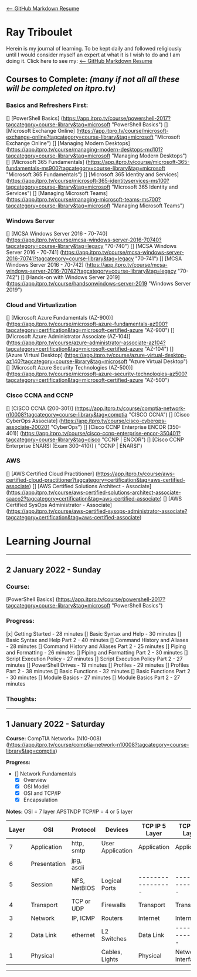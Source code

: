 <!-- markdownlint-disable MD022 MD032 -->

[<-- GitHub Markdown Resume](https://github.com/NordiCelt)
# Ray Triboulet

Herein is my journal of learning. To be kept daily and followed religiously until I would consider myself an expert at what it is I wish to do and I am doing it.
Click here to see my: [<-- GitHub Markdown Resume](https://github.com/NordiCelt)

## Courses to Complete: *(many if not all all these will be completed on itpro.tv)*

### Basics and Refreshers First:

[] [PowerShell Basics] (https://app.itpro.tv/course/powershell-2017?tagcategory=course-library&tag=microsoft "PowerShell Basics")
[] [Microsoft Exchange Online] (https://app.itpro.tv/course/microsoft-exchange-online?tagcategory=course-library&tag=microsoft "Microsoft Exchange Online")
[] [Managing Modern Desktops] (https://app.itpro.tv/course/managing-modern-desktops-md101?tagcategory=course-library&tag=microsoft "Managing Modern Desktops")
[] [Microsoft 365 Fundamentals] (https://app.itpro.tv/course/microsoft-365-fundamentals-ms900?tagcategory=course-library&tag=microsoft "Microsoft 365 Fundamentals")
[] [Microsoft 365 Identity and Services] (https://app.itpro.tv/course/microsoft-365-identityservices-ms100?tagcategory=course-library&tag=microsoft "Microsoft 365 Identity and Services")
[] [Managing Microsoft Teams] (https://app.itpro.tv/course/managing-microsoft-teams-ms700?tagcategory=course-library&tag=microsoft "Managing Microsoft Teams")

### Windows Server
[] [MCSA Windows Server 2016 - 70-740] (https://app.itpro.tv/course/mcsa-windows-server-2016-70740?tagcategory=course-library&tag=legacy "70-740")
[] [MCSA Windows Server 2016 - 70-741] (https://app.itpro.tv/course/mcsa-windows-server-2016-70741?tagcategory=course-library&tag=legacy "70-741")
[] [MCSA Windows Server 2016 - 70-742] (https://app.itpro.tv/course/mcsa-windows-server-2016-70742?tagcategory=course-library&tag=legacy "70-742")
[] [Hands-on with Windows Server 2019] (https://app.itpro.tv/course/handsonwindows-server-2019 "Windows Server 2019")

### Cloud and Virtualization
[] [Microsoft Azure Fundamentals (AZ-900)] (https://app.itpro.tv/course/microsoft-azure-fundamentals-az900?tagcategory=certification&tag=microsoft-certified-azure "AZ-900")
[] [Microsoft Azure Administrator Associate (AZ-104)] (https://app.itpro.tv/course/azure-administrator-associate-az104?tagcategory=certification&tag=microsoft-certified-azure "AZ-104")
[] [Azure Virtual Desktop] (https://app.itpro.tv/course/azure-virtual-desktop-az140?tagcategory=course-library&tag=microsoft "Azure Virtual Desktop")
[] [Microsoft Azure Security Technologies (AZ-500)] (https://app.itpro.tv/course/microsoft-azure-security-technologies-az500?tagcategory=certification&tag=microsoft-certified-azure "AZ-500")

### Cisco CCNA and CCNP
[] [CISCO CCNA (200-301)] (https://app.itpro.tv/course/comptia-network-n10008?tagcategory=course-library&tag=comptia "CISCO CCNA")
[] [Cisco CyberOps Associate] (https://app.itpro.tv/course/cisco-cyberops-associate-200201 "CyberOps")
[] [Cisco CCNP Enterprise ENCOR (350-401)] (https://app.itpro.tv/course/cisco-ccnp-enterprise-encor-350401?tagcategory=course-library&tag=cisco "CCNP | ENCOR")
[] [Cisco CCNP Enterprise ENARSI (Exam 300-410)] ( "CCNP | ENARSI")

### AWS
[] [AWS Certified Cloud Practitioner] (https://app.itpro.tv/course/aws-certified-cloud-practitioner?tagcategory=certification&tag=aws-certified-associate)
[] [AWS Certified Solutions Architect - Associate] (https://app.itpro.tv/course/aws-certified-solutions-architect-associate-saaco2?tagcategory=certification&tag=aws-certified-associate)
[] [AWS Certified SysOps Administrator - Associate] (https://app.itpro.tv/course/aws-certified-sysops-administrator-associate?tagcategory=certification&tag=aws-certified-associate)



# Learning Journal
<!--  Template

## 2 January 2022 - Sunday

### Course:
[PowerShell Basics] (https://app.itpro.tv/course/powershell-2017?tagcategory=course-library&tag=microsoft "PowerShell Basics")

### Progress:
[] 

### Thoughts:


---

-->
---

## 2 January 2022 - Sunday

### Course:
[PowerShell Basics] (https://app.itpro.tv/course/powershell-2017?tagcategory=course-library&tag=microsoft "PowerShell Basics")

### Progress:
  [x] Getting Started - 28 minutes
  [] Basic Syntax and Help - 30 minutes
  [] Basic Syntax and Help Part 2 - 40 minutes
  [] Command History and Aliases - 28 minutes
  [] Command History and Aliases Part 2 - 25 minutes
  [] Piping and Formatting - 26 minutes
  [] Piping and Formatting Part 2 - 30 minutes
  [] Script Execution Policy - 27 minutes
  [] Script Execution Policy Part 2 - 27 minutes
  [] PowerShell Drives - 19 minutes
  [] Profiles - 29 minutes
  [] Profiles Part 2 - 38 minutes
  [] Basic Functions - 32 minutes
  [] Basic Functions Part 2 - 30 minutes
  [] Module Basics - 27 minutes
  [] Module Basics Part 2 - 27 minutes

### Thoughts:
  

---
## 1 January 2022 - Saturday

**Course:** CompTIA Network+ (N10-008) (https://app.itpro.tv/course/comptia-network-n10008?tagcategory=course-library&tag=comptia)

**Progress:** 
- [] Network Fundamentals
  - [x] Overview
  - [x] OSI Model
  - [x] OSI and TCP/IP
  - [x] Encapsulation

**Notes:**
  OSI = 7 layer APSTNDP
  TCP/IP = 4 or 5 layer
  
|   Layer   |        OSI         |   Protocol   |      Devices     |   TCP IP 5 Layer  |   TCP IP 4 Layer  |
| --------- | ------------------ | ------------ | ---------------- | ----------------- | ----------------- |
|     7     |     Application    |  http, smtp  | User Application |    Application    |    Application    |
|     6     |     Presentation   |  jpg, ascii  |                  |                   |                   |
|     5     |     Session        | NFS, NetBIOS |   Logical Ports  | ----------------- | ----------------- |
|     4     |     Transport      |  TCP or UDP  |     Firewalls    |     Transport     |     Transport     |
|     3     |     Network        |   IP, ICMP   |      Routers     |      Internet     |      Internet     |
|     2     |     Data Link      |   ethernet   |    L2 Switches   |     Data Link     | ----------------- |
|     1     |     Physical       |              |  Cables, Lights  |     Physical      | Network Interface |


---

